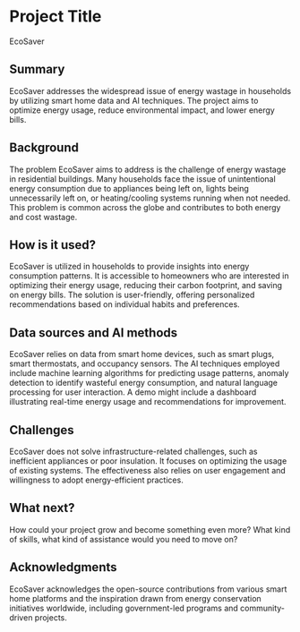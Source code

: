 # Project Title

EcoSaver

## Summary

EcoSaver addresses the widespread issue of energy wastage in households by utilizing smart home data and AI techniques.
The project aims to optimize energy usage, reduce environmental impact, and lower energy bills.

## Background

The problem EcoSaver aims to address is the challenge of energy wastage in residential buildings. Many households face the issue of unintentional energy consumption due to appliances being left on, lights being unnecessarily left on, or heating/cooling systems running when not needed. This problem is common across the globe and contributes to both energy and cost wastage.

## How is it used?

EcoSaver is utilized in households to provide insights into energy consumption patterns.
It is accessible to homeowners who are interested in optimizing their energy usage, reducing their carbon footprint, and saving on energy bills.
The solution is user-friendly, offering personalized recommendations based on individual habits and preferences.

## Data sources and AI methods
EcoSaver relies on data from smart home devices, such as smart plugs, smart thermostats, and occupancy sensors. 
The AI techniques employed include machine learning algorithms for predicting usage patterns, anomaly detection to identify wasteful energy consumption, and natural language processing for user interaction. 
A demo might include a dashboard illustrating real-time energy usage and recommendations for improvement.

## Challenges

EcoSaver does not solve infrastructure-related challenges, such as inefficient appliances or poor insulation. It focuses on optimizing the usage of existing systems. 
The effectiveness also relies on user engagement and willingness to adopt energy-efficient practices.

## What next?

How could your project grow and become something even more? What kind of skills, what kind of assistance would you  need to move on? 


## Acknowledgments

EcoSaver acknowledges the open-source contributions from various smart home platforms and the inspiration drawn from energy conservation initiatives worldwide, including government-led programs and community-driven projects.
